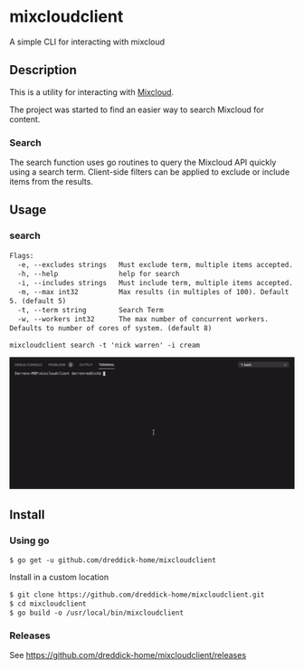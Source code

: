 # mixcloudclient

A simple CLI for interacting with mixcloud

## Description

This is a utility for interacting with [Mixcloud](https://www.mixcloud.com).

The project was started to find an easier way to search Mixcloud for content.

### Search

The search function uses go routines to query the Mixcloud API quickly using a search term. Client-side filters can be applied to exclude or include items from the results.

## Usage


### search

```
Flags:
  -e, --excludes strings   Must exclude term, multiple items accepted.
  -h, --help               help for search
  -i, --includes strings   Must include term, multiple items accepted.
  -m, --max int32          Max results (in multiples of 100). Default 5. (default 5)
  -t, --term string        Search Term
  -w, --workers int32      The max number of concurrent workers. Defaults to number of cores of system. (default 8)
```


```
mixcloudclient search -t 'nick warren' -i cream
```

![Nick Warren Search](https://raw.githubusercontent.com/dreddick-home/mixcloudclient/master/img/mixcloudclient_usage1.gif)


## Install

### Using go

```console
$ go get -u github.com/dreddick-home/mixcloudclient
```

Install in a custom location

```console
$ git clone https://github.com/dreddick-home/mixcloudclient.git
$ cd mixcloudclient
$ go build -o /usr/local/bin/mixcloudclient
```


### Releases

See https://github.com/dreddick-home/mixcloudclient/releases